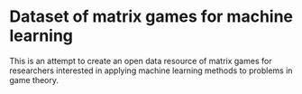 # Dataset of matrix games for machine learning 

This is an attempt to create an open data resource of matrix games for researchers interested in applying machine learning methods to problems in game theory.
